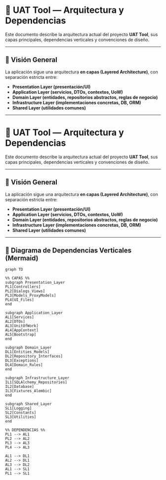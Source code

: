 # 🧩 UAT Tool — Arquitectura y Dependencias

Este documento describe la arquitectura actual del proyecto **UAT Tool**, sus capas principales, dependencias verticales y convenciones de diseño.

---

## 📘 Visión General

La aplicación sigue una arquitectura **en capas (Layered Architecture)**, con separación estricta entre:

- **Presentation Layer (presentación/UI)**
- **Application Layer (servicios, DTOs, contextos, UoW)**
- **Domain Layer (entidades, repositorios abstractos, reglas de negocio)**
- **Infrastructure Layer (implementaciones concretas, DB, ORM)**
- **Shared Layer (utilidades comunes)**

---

# 🧩 UAT Tool — Arquitectura y Dependencias

Este documento describe la arquitectura actual del proyecto **UAT Tool**, sus capas principales, dependencias verticales y convenciones de diseño.

---

## 📘 Visión General

La aplicación sigue una arquitectura **en capas (Layered Architecture)**, con separación estricta entre:

- **Presentation Layer (presentación/UI)**
- **Application Layer (servicios, DTOs, contextos, UoW)**
- **Domain Layer (entidades, repositorios abstractos, reglas de negocio)**
- **Infrastructure Layer (implementaciones concretas, DB, ORM)**
- **Shared Layer (utilidades comunes)**

---

## 🧭 Diagrama de Dependencias Verticales (Mermaid)

```mermaid
graph TD

%% CAPAS %%
subgraph Presentation_Layer
PL1[Controllers]
PL2[Dialogs_Views]
PL3[Models_ProxyModels]
PL4[UI_Files]
end

subgraph Application_Layer
AL1[Services]
AL2[DTOs]
AL3[UnitOfWork]
AL4[AppContext]
AL5[Bootstrap]
end

subgraph Domain_Layer
DL1[Entities_Models]
DL2[Repository_Interfaces]
DL3[Exceptions]
DL4[Domain_Rules]
end

subgraph Infrastructure_Layer
IL1[SQLAlchemy_Repositories]
IL2[Database]
IL3[Fixtures_Alembic]
end

subgraph Shared_Layer
SL1[Logging]
SL2[Constants]
SL3[Utilities]
end

%% DEPENDENCIAS %%
PL1 --> AL1
PL2 --> AL2
PL3 --> AL3
PL4 --> AL3

AL1 --> DL1
AL2 --> DL1
AL3 --> DL2
AL1 --> SL1
PL1 --> SL1

```

